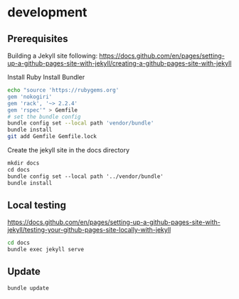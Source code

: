 # development

## Prerequisites

Building a Jekyll site following: https://docs.github.com/en/pages/setting-up-a-github-pages-site-with-jekyll/creating-a-github-pages-site-with-jekyll


Install Ruby
Install Bundler

```bash
echo "source 'https://rubygems.org'
gem 'nokogiri'
gem 'rack', '~> 2.2.4'
gem 'rspec'" > Gemfile
# set the bundle config 
bundle config set --local path 'vendor/bundle'
bundle install
git add Gemfile Gemfile.lock
```

Create the jekyll site in the docs directory
```dtd
mkdir docs
cd docs
bundle config set --local path '../vendor/bundle'
bundle install
```

## Local testing 
https://docs.github.com/en/pages/setting-up-a-github-pages-site-with-jekyll/testing-your-github-pages-site-locally-with-jekyll

```bash
cd docs
bundle exec jekyll serve
```

## Update

```dtd
bundle update
```